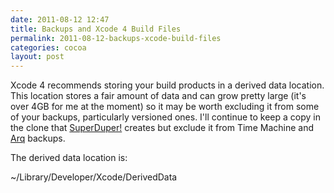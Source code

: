 ```yaml
---
date: 2011-08-12 12:47
title: Backups and Xcode 4 Build Files
permalink: 2011-08-12-backups-xcode-build-files
categories: cocoa
layout: post
---
```


Xcode 4 recommends storing your build products in a derived data location. This location stores a fair amount of data and can grow pretty large (it's over 4GB for me at the moment) so it may be worth excluding it from some of your backups, particularly versioned ones. I'll continue to keep a copy in the clone that [SuperDuper!](http://www.shirt-pocket.com/SuperDuper) creates but exclude it from Time Machine and [Arq](http://www.haystacksoftware.com/arq/) backups.

The derived data location is:

~/Library/Developer/Xcode/DerivedData
